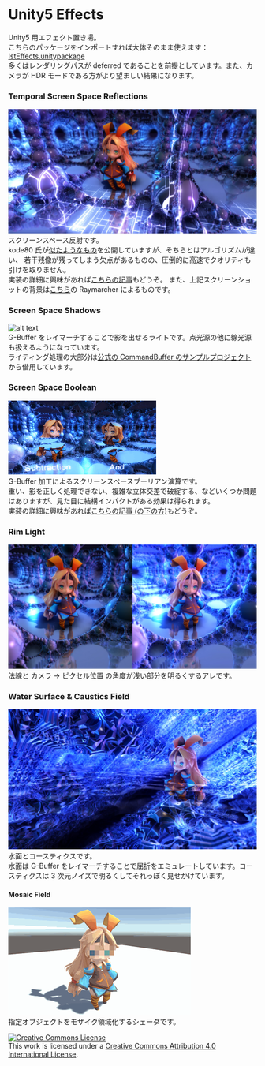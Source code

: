 Unity5 Effects
============

Unity5 用エフェクト置き場。  
こちらのパッケージをインポートすれば大体そのまま使えます：[IstEffects.unitypackage](https://github.com/i-saint/Unity5Effects/raw/master/Packages/IstEffects.unitypackage)  
多くはレンダリングパスが deferred であることを前提としています。また、カメラが HDR モードである方がより望ましい結果になります。

### Temporal Screen Space Reflections
![alt text](doc/ScreenSpaceReflections.jpg)  
スクリーンスペース反射です。  
kode80 氏が[似たようなもの](https://github.com/kode80/kode80SSR)を公開していますが、そちらとはアルゴリズムが違い、
若干残像が残ってしまう欠点があるものの、圧倒的に高速でクオリティも引けを取りません。  
実装の詳細に興味があれば[こちらの記事](http://i-saint.hatenablog.com/entry/2014/12/05/174706)もどうぞ。
また、上記スクリーンショットの背景は[こちら](https://github.com/i-saint/RaymarchingOnUnity5)の Raymarcher によるものです。

### Screen Space Shadows
![alt text](doc/ScreenSpaceShadows.gif)  
G-Buffer をレイマーチすることで影を出せるライトです。点光源の他に線光源も扱えるようになっています。  
ライティング処理の大部分は<a href="http://blogs.unity3d.com/2015/02/06/extending-unity-5-rendering-pipeline-command-buffers/">公式の CommandBuffer のサンプルプロジェクト</a>から借用しています。

### Screen Space Boolean
![alt text](doc/Boolean.gif)  
G-Buffer 加工によるスクリーンスペースブーリアン演算です。  
重い、影を正しく処理できない、複雑な立体交差で破綻する、などいくつか問題はありますが、見た目に結構インパクトがある効果は得られます。  
実装の詳細に興味があれば[こちらの記事 (の下の方)](http://i-saint.hatenablog.com/entry/2014/07/25/001608)もどうぞ。

### Rim Light
![alt text](doc/RimLight.jpg)  
法線と カメラ -> ピクセル位置 の角度が浅い部分を明るくするアレです。

### Water Surface & Caustics Field
![alt text](doc/WaterSurface.jpg)  
水面とコースティクスです。  
水面は G-Buffer をレイマーチすることで屈折をエミュレートしています。コースティクスは 3 次元ノイズで明るくしてそれっぽく見せかけています。

#### Mosaic Field
![alt text](doc/mosaic.gif)  
指定オブジェクトをモザイク領域化するシェーダです。

<a rel="license" href="http://creativecommons.org/licenses/by/4.0/"><img alt="Creative Commons License" style="border-width:0" src="https://i.creativecommons.org/l/by/4.0/88x31.png" /></a><br />This work is licensed under a <a rel="license" href="http://creativecommons.org/licenses/by/4.0/">Creative Commons Attribution 4.0 International License</a>.
